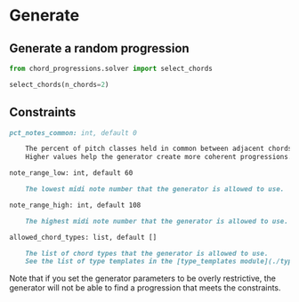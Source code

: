 # Generate

## Generate a random progression

```python
from chord_progressions.solver import select_chords

select_chords(n_chords=2)
```

## Constraints

```markdown
pct_notes_common: int, default 0

    The percent of pitch classes held in common between adjacent chords.
    Higher values help the generator create more coherent progressions.

note_range_low: int, default 60

    The lowest midi note number that the generator is allowed to use.

note_range_high: int, default 108

    The highest midi note number that the generator is allowed to use.

allowed_chord_types: list, default []

    The list of chord types that the generator is allowed to use.
    See the list of type templates in the [type_templates module](./type_templates.py].
```

Note that if you set the generator parameters to be overly restrictive, the generator will not be able to find a
progression that meets the constraints. 
